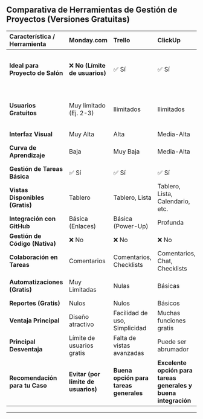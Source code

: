 
## Comparativa de Herramientas de Gestión de Proyectos (Versiones Gratuitas)

| Característica / Herramienta | Monday.com | Trello | ClickUp | Asana | GitHub Projects |
| :--------------------------- | :--------- | :----- | :------ | :---- | :-------------- |
| **Ideal para Proyecto de Salón** | ❌ **No (Límite de usuarios)** | ✅ Sí | ✅ Sí | ⚠️ Puede ser limitado (Revisar usuarios gratis) | ✅ Sí |
| **Usuarios Gratuitos** | Muy limitado (Ej. 2-3) | Ilimitados | Ilimitados | Típicamente hasta 15 | Ilimitados (para colaboradores en repositorios) |
| **Interfaz Visual** | Muy Alta | Alta | Media-Alta | Media | Media |
| **Curva de Aprendizaje** | Baja | Muy Baja | Media-Alta | Baja | Media (si no se usa GitHub) |
| **Gestión de Tareas Básica** | ✅ Sí | ✅ Sí | ✅ Sí | ✅ Sí | ✅ Sí |
| **Vistas Disponibles (Gratis)** | Tablero | Tablero, Lista | Tablero, Lista, Calendario, etc. | Lista, Tablero | Tablero, Issues |
| **Integración con GitHub** | Básica (Enlaces) | Básica (Power-Up) | Profunda | Media | **Nativa y Profunda** |
| **Gestión de Código (Nativa)** | ❌ No | ❌ No | ❌ No | ❌ No | ✅ **Sí** |
| **Colaboración en Tareas** | Comentarios | Comentarios, Checklists | Comentarios, Chat, Checklists | Comentarios, Checklists | Comentarios (Issues) |
| **Automatizaciones (Gratis)** | Muy Limitadas | Nulas | Básicas | Nulas | Básicas (GitHub Actions) |
| **Reportes (Gratis)** | Nulos | Nulos | Básicos | Nulos | Nulos |
| **Ventaja Principal** | Diseño atractivo | Facilidad de uso, Simplicidad | Muchas funciones gratis | Organización clara de tareas | Integración con código |
| **Principal Desventaja** | Límite de usuarios gratis | Falta de vistas avanzadas | Puede ser abrumador | Límite de usuarios gratis | Menos generalista |
| **Recomendación para tu Caso** | **Evitar (por límite de usuarios)** | **Buena opción para tareas generales** | **Excelente opción para tareas generales y buena integración** | **Evaluar límite de usuarios** | **Indispensable para la parte de código** |

---
